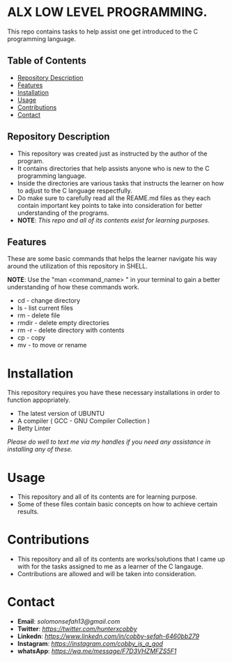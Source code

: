 # ALX LOW LEVEL PROGRAMMING.

This repo contains tasks to help assist one get introduced to the C programming language.

## Table of Contents 

- [Repository Description](#repository-description)
- [Features](#features)
- [Installation](#installation)
- [Usage](#usage)
- [Contributions](#contributions)
- [Contact](#contact)

## Repository Description

+ This repository was created just as instructed by the author of the program. 
+ It contains directories that help assists anyone who is new to the C programming language.
+ Inside the directories are various tasks that instructs the learner on how to adjust to the C language respectfully.
+ Do make sure to carefully read all the REAME.md files as they each contain important key points to take into consideration for better understanding of the programs.
+ **NOTE**: *This repo and all of its contents exist for learning purposes.*

## Features

These are some basic commands that helps the learner navigate his way around the utilization of this repository in SHELL.

**NOTE**: Use the "man <command_name> " in your terminal to gain a better understanding of how these commands work.

- cd - change directory 
- ls - list current files
- rm - delete file
- rmdir - delete empty directories
- rm -r - delete directory with contents
- cp - copy
- mv - to move or rename

# Installation

This repository requires you have these necessary installations in order to function appopriately.

- The latest version of UBUNTU
- A compiler ( GCC - GNU Compiler Collection ) 
- Betty Linter 

_Please do well to text me via my handles if you need any assistance in installing any of these._

# Usage

+ This repository and all of its contents are for learning purpose.
+ Some of these files contain basic concepts on how to achieve certain results.

# Contributions

+ This repository and all of its contents are works/solutions that I came up with for the tasks assigned to me as a learner of the C langauge.
+ Contributions are allowed and will be taken into consideration.

# Contact

+ **Email**: _solomonsefah13@gmail.com_
+ **Twitter**: _https://twitter.com/hunterxcobby_
+ **Linkedn**: _https://www.linkedn.com/in/cobby-sefah-6460bb279_
+ **Instagram**: *https://instagram.com/cobby_is_a_god*
+ **whatsApp**: _https://wa.me/message/F7D3VHZMFZS5F1_
